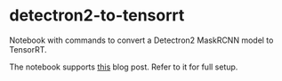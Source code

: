# detectron2-to-tensorrt
Notebook with commands to convert a Detectron2 MaskRCNN model to TensorRT. 

The notebook supports [this](https://medium.com/@swapkh91/convert-detectron2-model-to-tensorrt-efb3f3cd62b1) blog post. Refer to it for full setup.
